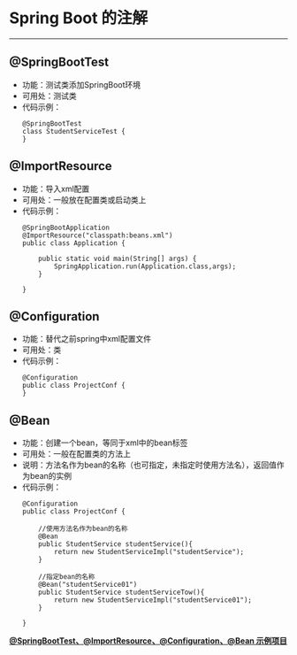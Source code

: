 # Spring Boot 的注解

----------

## @SpringBootTest
- 功能：测试类添加SpringBoot环境
- 可用处：测试类
- 代码示例：
	```
	@SpringBootTest
	class StudentServiceTest {
	}
	```


## @ImportResource

- 功能：导入xml配置
- 可用处：一般放在配置类或启动类上
- 代码示例：
	```
	@SpringBootApplication
	@ImportResource("classpath:beans.xml")
	public class Application {
	
	    public static void main(String[] args) {
	        SpringApplication.run(Application.class,args);
	    }
	
	}
	```


## @Configuration

- 功能：替代之前spring中xml配置文件  
- 可用处：类
- 代码示例：
	```
	@Configuration
	public class ProjectConf {
	}
	```

## @Bean

- 功能：创建一个bean，等同于xml中的bean标签
- 可用处：一般在配置类的方法上
- 说明：方法名作为bean的名称（也可指定，未指定时使用方法名），返回值作为bean的实例
- 代码示例：
	```
	@Configuration
	public class ProjectConf {
	
	    //使用方法名作为bean的名称
	    @Bean
	    public StudentService studentService(){
	        return new StudentServiceImpl("studentService");
	    }
	
	    //指定bean的名称
	    @Bean("studentService01")
	    public StudentService studentServiceTow(){
	        return new StudentServiceImpl("studentService01");
	    }
	
	}
	```

**[@SpringBootTest、@ImportResource、@Configuration、@Bean 示例项目](./spring-boot-demo/anno-conf)**

